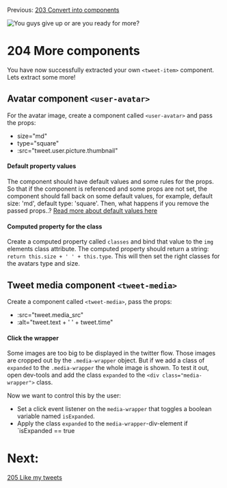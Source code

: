 Previous: [203 Convert into components](./203-convert-into-components.md)

![You guys give up or are you ready for more?](https://media.giphy.com/media/3ofT5Mzq0fk0ts1vig/giphy.gif)

# 204 More components
You have now successfully extracted your own `<tweet-item>` component. Lets extract some more!

## Avatar component `<user-avatar>`
For the avatar image, create a component called `<user-avatar>` and pass the props:
- size="md"
- type="square"
- :src="tweet.user.picture.thumbnail"

#### Default property values
The component should have default values and some rules for the props. So that if the component is referenced and some props are not set, the component should fall back on some default values, for example, default size: 'md', default type: 'square'. Then, what happens if you remove the passed props..? [Read more about default values here](https://vuejs.org/v2/guide/components.html#Prop-Validation)

#### Computed property for the class
Create a computed property called `classes` and bind that value to the `img` elements class attribute. The computed property should return a string: `return this.size + ' ' + this.type`. This will then set the right classes for the avatars type and size.

## Tweet media component `<tweet-media>`
Create a component called `<tweet-media>`, pass the props:
- :src="tweet.media_src"
- :alt="tweet.text + ' ' + tweet.time"

#### Click the wrapper
Some images are too big to be displayed in the twitter flow. Those images are cropped out by the `.media-wrapper` object. But if we add a class of `expanded` to the `.media-wrapper` the whole image is shown. To test it out, open dev-tools and add the class `expanded` to the `<div class="media-wrapper">` class.

Now we want to control this by the user:

- Set a click event listener on the `media-wrapper` that toggles a boolean variable named `isExpanded`.
- Apply the class `expanded` to the `media-wrapper`-div-element if `isExpanded == true

# Next:
[205 Like my tweets](./205-like-my-tweets.md)
